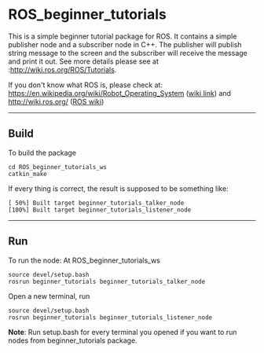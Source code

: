 # ROS_beginner_tutorials
This is a simple beginner tutorial package for ROS. It contains a simple publisher node and a subscriber node in C++. The publisher will publish string message to the screen and the subscriber will receive the message and print it out.
See more details please see at :http://wiki.ros.org/ROS/Tutorials.

If you don't know what ROS is, please check at:
https://en.wikipedia.org/wiki/Robot_Operating_System
([wiki link](https://en.wikipedia.org/wiki/Robot_Operating_System))
and
http://wiki.ros.org/
([ROS wiki](http://wiki.ros.org/))


---

## Build
To build the package
```
cd ROS_beginner_tutorials_ws
catkin_make
```
If every thing is correct, the result is supposed to be something like:
```
[ 50%] Built target beginner_tutorials_talker_node
[100%] Built target beginner_tutorials_listener_node
```

---

## Run
To run the node:
At ROS_beginner_tutorials_ws
```
source devel/setup.bash
rosrun beginner_tutorials beginner_tutorials_talker_node
```
Open a new terminal, run
```
source devel/setup.bash
rosrun beginner_tutorials beginner_tutorials_listener_node
```
**Note**: Run setup.bash for every terminal you opened if you want to run nodes from beginner_tutorials package.
